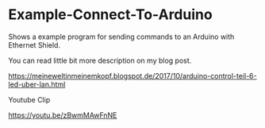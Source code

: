 # Example-Connect-To-Arduino
Shows a example program for sending commands to an Arduino with Ethernet Shield.

You can read little bit more description on my blog post.

https://meineweltinmeinemkopf.blogspot.de/2017/10/arduino-control-teil-6-led-uber-lan.html

Youtube Clip

https://youtu.be/zBwmMAwFnNE

